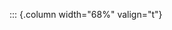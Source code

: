 <!-- Copyright (C) 2024  Kevin Sandom -->
<!-- Begin a new column of width 68%. -->

::: {.column width="68%" valign="t"}
